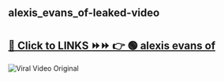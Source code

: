 
 ## alexis_evans_of-leaked-video 

# <h2><a href="https://clipsfans.com/alexis_evans_of&ref=git">🔗 Click to LINKS ⏩⏩ 👉 🟢 alexis evans of </a></h2>

<a href="https://clipsfans.com/alexis_evans_of&ref=git" rel="nofollow" data-target="animated-image.originalLink"><img src="https://i.ibb.co.com/xMMVF88/686577567.gif" alt="Viral Video Original" style="max-width: 100%; display: inline-block;" data-target="animated-image.originalImage"></a>
